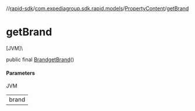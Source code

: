 //[rapid-sdk](../../../index.md)/[com.expediagroup.sdk.rapid.models](../index.md)/[PropertyContent](index.md)/[getBrand](get-brand.md)

# getBrand

[JVM]\

public final [Brand](../-brand/index.md)[getBrand](get-brand.md)()

#### Parameters

JVM

| |
|---|
| brand |
